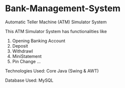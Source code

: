# Bank-Management-System

Automatic Teller Machine (ATM) Simulator System

This ATM Simulator System has functionalities like 
  1. Opening Banking Account
  2. Deposit
  3. Withdrawl
  4. MiniStatement
  5. Pin Change
  ...
  
Technologies Used: Core Java (Swing & AWT)

Database Used: MySQL
